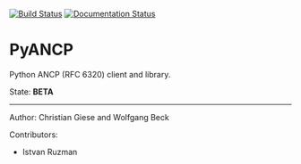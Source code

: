 [![Build Status](https://travis-ci.org/GIC-de/PyANCP.svg?branch=master)](https://travis-ci.org/GIC-de/PyANCP)
[![Documentation Status](https://readthedocs.org/projects/pyancp/badge/?version=latest)](http://pyancp.readthedocs.io/en/latest/?badge=latest)

# PyANCP

Python ANCP (RFC 6320) client and library.


State: __BETA__

***

Author: Christian Giese and Wolfgang Beck

Contributors:
- Istvan Ruzman
